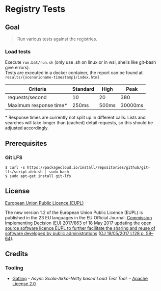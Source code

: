 # Registry Tests

## Goal

> Run various tests against the registries.

### Load tests

Execute `run.bat/run.sh` (only use .sh on linux or in wsl, shells like git-bash give errors).  
Tests are exceuted in a docker container, the report can be found at `results/{scenarioname-timestamp}/index.html`

| Criteria | Standard | High | Peak |  
|----------|----------|------|------|
| requests/second | 10| 20| 380
| Maximum response time* | 250ms | 500ms | 30000ms

\* Response times are currently not split up in different calls. Lists and searches will take longer than (cached) detail requests, so this should be adjusted accordingly.

## Prerequisites

### Git LFS

```console
$ curl -s https://packagecloud.io/install/repositories/github/git-lfs/script.deb.sh | sudo bash
$ sudo apt-get install git-lfs
```

## License

[European Union Public Licence (EUPL)](https://joinup.ec.europa.eu/news/understanding-eupl-v12)

The new version 1.2 of the European Union Public Licence (EUPL) is published in the 23 EU languages in the EU Official Journal: [Commission Implementing Decision (EU) 2017/863 of 18 May 2017 updating the open source software licence EUPL to further facilitate the sharing and reuse of software developed by public administrations](https://eur-lex.europa.eu/legal-content/EN/TXT/?uri=uriserv:OJ.L_.2017.128.01.0059.01.ENG&toc=OJ:L:2017:128:FULL) ([OJ 19/05/2017 L128 p. 59–64](https://eur-lex.europa.eu/legal-content/EN/TXT/?uri=uriserv:OJ.L_.2017.128.01.0059.01.ENG&toc=OJ:L:2017:128:FULL)).

## Credits

### Tooling

* [Gatling](https://github.com/gatling/gatling/blob/master/LICENSE.txt) - _Async Scala-Akka-Netty based Load Test Tool._ - [Apache License 2.0](https://choosealicense.com/licenses/apache-2.0/)
